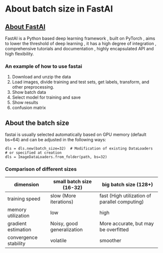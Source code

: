 # About batch size in FastAI

## [About FastAI](https://docs.fast.ai/)

FastAI is a Python based deep learning framework , built on PyTorch , aims to lower the threshold of deep learning , it has a high degree of integration , comprehensive tutorials and documentation , highly encapsulated API and high flexibility.  

### An example of how to use fastai

1. Download and unzip the data
2. Load images, divide training and test sets, get labels, transform, and other preprocessing.
3. Show batch data
4. Select model for training and save
5. Show results
6. confusion matrix

## About the batch size

fastai is usually selected automatically based on GPU memory (default bs=64) and can be adjusted in the following ways:  

```
dls = dls.new(batch_size=32)  # Modification of existing DataLoaders
# or specified at creation
dls = ImageDataLoaders.from_folder(path, bs=32)
```
  
###  Comparison of different sizes  

| dimension             | small batch size (16-32)   | big batch size (128+)                         |
|  ----------------     | -------------------------  |-----------------------                        |
| training speed        | slow (More iterations)     | fast (High utilization of parallel computing) |
| memory utilization    | low                        | high                                          |
| gradient estimation   | Noisy, good generalization | More accurate, but may be overfitted          | 
| convergence stability | volatile                   | smoother                                      |
